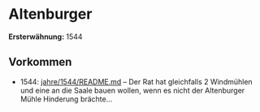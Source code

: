 # Altenburger

**Ersterwähnung:** 1544

## Vorkommen
- 1544: [jahre/1544/README.md](../jahre/1544/README.md) – Der Rat hat gleichfalls 2 Windmühlen und eine an
die Saale bauen wollen, wenn es nicht der Altenburger
Mühle Hinderung brächte...
